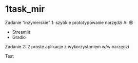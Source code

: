 # 1task_mir

Zadanie “inżynierskie” 1: szybkie prototypowanie narzędzi AI 😎
- Streamlit 
- Gradio 

Zadanie 2: 2 proste aplikacje z wykorzystaniem w/w narzędzi

Test
